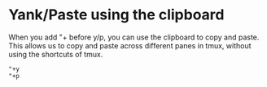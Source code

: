 # Yank/Paste using the clipboard

When you add "+ before y/p, you can use the clipboard to copy and paste. 
This allows us to copy and paste across different panes in tmux, without
using the shortcuts of tmux. 
```
"+y
"+p
```

